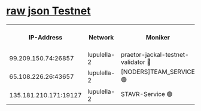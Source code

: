 [raw json Testnet](https://rpc-check.jaclalt.stavr.tech/jaclalt/rpc-jaclalt-result.json)
=

<table><tr><th>IP-Address</th><th>Network</th><th>Moniker</th><th>Latest Block Height</th><th>Earliest Block Height</th><th>Catching Up</th><th>Tx Index</th><th>Voting Power</th><th>Scan Time</th></tr><tr><td>99.209.150.74:26857</td><td>lupulella-2</td><td>praetor-jackal-testnet-validator 🔴</td><td>6368272</td><td>6247155</td><td>False</td><td>on</td><td>91</td><td>2024-01-26T02:26:48.820136409UTC</td></tr><tr><td>65.108.226.26:43657</td><td>lupulella-2</td><td>[NODERS]TEAM_SERVICE 🟢</td><td>6368273</td><td>6282001</td><td>False</td><td>on</td><td>0</td><td>2024-01-26T02:26:57.614092729UTC</td></tr><tr><td>135.181.210.171:19127</td><td>lupulella-2</td><td>STAVR-Service 🟢</td><td>6368271</td><td>6365701</td><td>False</td><td>on</td><td>0</td><td>2024-01-26T02:26:47.997308715UTC</td></tr></table>
